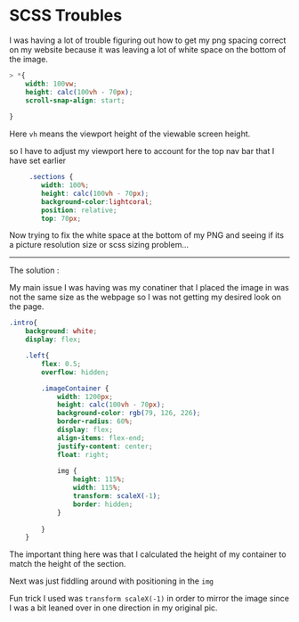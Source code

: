 # SCSS Troubles

I was having a lot of trouble figuring out how to get my png spacing correct on my website because it was leaving a lot of white space on the bottom of the image.

```scss
> *{
    width: 100vw;
    height: calc(100vh - 70px);
    scroll-snap-align: start;
            
}
```

Here `vh` means the viewport height of the viewable screen height.

so I have to adjust my viewport here to account for the top nav bar that I have set earlier

```scss
     .sections {
        width: 100%;
        height: calc(100vh - 70px);
        background-color:lightcoral;
        position: relative;
        top: 70px;
```

Now trying to fix the white space at the bottom of my PNG and seeing if its a picture resolution size or scss sizing problem...

-------------------------------
The solution : 

My main issue I was having was my conatiner that I placed the image in was not the same size as the webpage so I was not getting my desired look on the page.

```scss
.intro{
    background: white;
    display: flex;

    .left{
        flex: 0.5;
        overflow: hidden;

        .imageContainer {
            width: 1200px;
            height: calc(100vh - 70px);
            background-color: rgb(79, 126, 226);
            border-radius: 60%;
            display: flex;
            align-items: flex-end;
            justify-content: center;
            float: right;
        
            img {
                height: 115%;    
                width: 115%;
                transform: scaleX(-1);
                border: hidden;
            }
            
        }
    }
```

The important thing here was that I calculated the height of my container to match the height of the section.

Next was just fiddling around with positioning in the `img`

Fun trick I used was `transform scaleX(-1)` in order to mirror the image since I was a bit leaned over in one direction in my original pic.